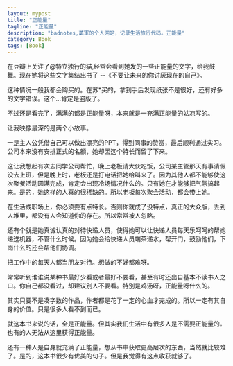 ```yaml
---
layout: mypost
title: "正能量"
tagline: "正能量"
description: "badnotes,萬軍的个人网站，记录生活旅行代码。正能量"
category: Book
tags: [Book]
---
```




在豆瓣上关注了@特立独行的猫,经常会看到她发的一些正能量的文字，给我鼓舞。现在她将这些文字集结出书了 --《不要让未来的你讨厌现在的自己》。

这种情况一般我都会购买的。在苏*买的，拿到手后发现纸张不是很好，还有好多的文字错误。这个...肯定是盗版了。

不过还是看完了，满满的都是正能量呀，本来就是一充满正能量的姑凉写的。

让我映像最深的是两个小故事。

一是主人公凭借自己可以做出漂亮的PPT，得到同事的赞赏，最后顺利通过实习。公司本来没有安排正式的名额，她却因这个特长而留了下来。

这让我想起有次去同学公司帮忙，晚上老板请大伙吃饭，公司某主管那天有事请假没去上班，但是晚上时，老板还是打电话把她给叫来了。因为其他人都不能够使这次聚餐活动圆满完成，肯定会出现冷场情况什么的。只有她在才能够把气氛搞起来。是的，她这样的人真的很稀缺的。所以老板每次聚会活动，都会带上她。

在生活或职场上，你必须要有点特长。否则你就成了没特点，真正的大众版，丢到人堆里，都没有人会知道你的存在。所以常常被人忽略。

还有个就是她真诚认真的对待快递人员，使得她可以让快递人员每天乐呵呵的帮她递送机器，不管什么时候。因为她会给快递人员端茶递水，帮开门，鼓励他们，下雨什么的还会帮他们协调。

把工作中的每天人都当朋友对待。想做的不好都难呀。

常常听到谁谁说某种书最好少看或者最好不要看，甚至有时还出自基本不读书人之口。你自己都没看过，却建议别人不要看。特别是鸡汤呀，正能量呀什么的。

其实只要不是凑字数的作品，作者都是花了一定的心血才完成的。所以一定有其自身的价值。只是很多人看不到而已。

就这本书来说的话，全是正能量。但其实我们生活中有很多人是不需要正能量的。也有的人无法从这里获得正能量。

还有一种人是自身就充满了正能量，想从书中获取更高层次的东西，当然就比较难了。是的，这本书很少有优美的句子。但是我觉得有这点收获就够了。


